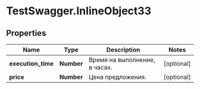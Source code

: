 # TestSwagger.InlineObject33

## Properties

Name | Type | Description | Notes
------------ | ------------- | ------------- | -------------
**execution_time** | **Number** | Время на выполнение, в часах. | [optional] 
**price** | **Number** | Цена предложения. | [optional] 


